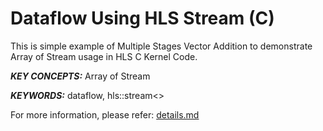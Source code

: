 Dataflow Using HLS Stream (C)
======================

This is simple example of Multiple Stages Vector Addition to demonstrate Array of Stream usage in HLS C Kernel Code.

***KEY CONCEPTS:*** Array of Stream

***KEYWORDS:*** dataflow, hls::stream<>


For more information, please refer: [details.md][]

[details.md]: details.md

